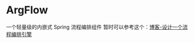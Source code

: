 # ArgFlow
一个轻量级的内嵌式 Spring 流程编排组件
暂时可以参考这个：[博客-设计一个流程编排引擎](https://blog.mydawn.space/archives/0acdf091-7279-4d8d-9ff8-5b676acddd47)

